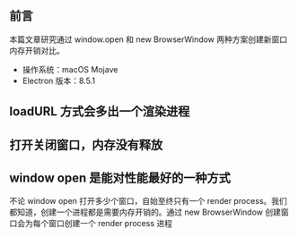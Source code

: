 ## 前言

本篇文章研究通过 window.open 和 new BrowserWindow 两种方案创建新窗口内存开销对比。

- 操作系统：macOS Mojave
- Electron 版本：8.5.1

## loadURL 方式会多出一个渲染进程

## 打开关闭窗口，内存没有释放

## window open 是能对性能最好的一种方式

不论 window open 打开多少个窗口，自始至终只有一个 render process。我们都知道，创建一个进程都是需要内存开销的。通过 new BrowserWindow 创建窗口会为每个窗口创建一个 render process 进程
